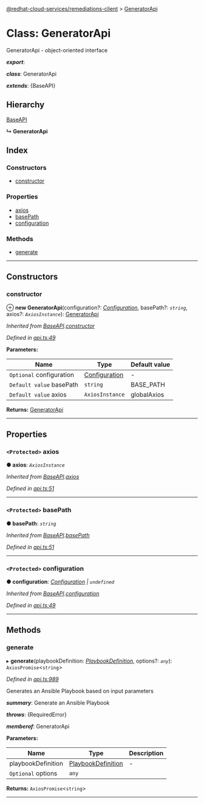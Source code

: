 [@redhat-cloud-services/remediations-client](../README.md) > [GeneratorApi](../classes/generatorapi.md)

# Class: GeneratorApi

GeneratorApi - object-oriented interface

*__export__*: 

*__class__*: GeneratorApi

*__extends__*: {BaseAPI}

## Hierarchy

 [BaseAPI](baseapi.md)

**↳ GeneratorApi**

## Index

### Constructors

* [constructor](generatorapi.md#constructor)

### Properties

* [axios](generatorapi.md#axios)
* [basePath](generatorapi.md#basepath)
* [configuration](generatorapi.md#configuration)

### Methods

* [generate](generatorapi.md#generate)

---

## Constructors

<a id="constructor"></a>

###  constructor

⊕ **new GeneratorApi**(configuration?: *[Configuration](configuration.md)*, basePath?: *`string`*, axios?: *`AxiosInstance`*): [GeneratorApi](generatorapi.md)

*Inherited from [BaseAPI](baseapi.md).[constructor](baseapi.md#constructor)*

*Defined in [api.ts:49](https://github.com/RedHatInsights/javascript-clients/blob/master/packages/remediations/api.ts#L49)*

**Parameters:**

| Name | Type | Default value |
| ------ | ------ | ------ |
| `Optional` configuration | [Configuration](configuration.md) | - |
| `Default value` basePath | `string` |  BASE_PATH |
| `Default value` axios | `AxiosInstance` |  globalAxios |

**Returns:** [GeneratorApi](generatorapi.md)

___

## Properties

<a id="axios"></a>

### `<Protected>` axios

**● axios**: *`AxiosInstance`*

*Inherited from [BaseAPI](baseapi.md).[axios](baseapi.md#axios)*

*Defined in [api.ts:51](https://github.com/RedHatInsights/javascript-clients/blob/master/packages/remediations/api.ts#L51)*

___
<a id="basepath"></a>

### `<Protected>` basePath

**● basePath**: *`string`*

*Inherited from [BaseAPI](baseapi.md).[basePath](baseapi.md#basepath)*

*Defined in [api.ts:51](https://github.com/RedHatInsights/javascript-clients/blob/master/packages/remediations/api.ts#L51)*

___
<a id="configuration"></a>

### `<Protected>` configuration

**● configuration**: *[Configuration](configuration.md) \| `undefined`*

*Inherited from [BaseAPI](baseapi.md).[configuration](baseapi.md#configuration)*

*Defined in [api.ts:49](https://github.com/RedHatInsights/javascript-clients/blob/master/packages/remediations/api.ts#L49)*

___

## Methods

<a id="generate"></a>

###  generate

▸ **generate**(playbookDefinition: *[PlaybookDefinition](../interfaces/playbookdefinition.md)*, options?: *`any`*): `AxiosPromise`<`string`>

*Defined in [api.ts:989](https://github.com/RedHatInsights/javascript-clients/blob/master/packages/remediations/api.ts#L989)*

Generates an Ansible Playbook based on input parameters

*__summary__*: Generate an Ansible Playbook

*__throws__*: {RequiredError}

*__memberof__*: GeneratorApi

**Parameters:**

| Name | Type | Description |
| ------ | ------ | ------ |
| playbookDefinition | [PlaybookDefinition](../interfaces/playbookdefinition.md) |  \- |
| `Optional` options | `any` |

**Returns:** `AxiosPromise`<`string`>

___

